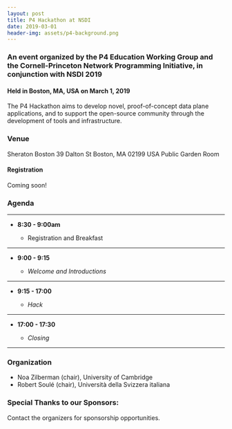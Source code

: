 ```yaml
---
layout: post
title: P4 Hackathon at NSDI
date: 2019-03-01
header-img: assets/p4-background.png
---
```


### An event organized by the P4 Education Working Group and the Cornell-Princeton Network Programming Initiative, in conjunction with NSDI 2019 
    
#### Held in Boston, MA, USA on March 1, 2019

The P4 Hackathon aims to develop novel, proof-of-concept data plane applications, and to support the open-source community through the development of tools and infrastructure.

### Venue

Sheraton Boston
39 Dalton St
Boston, MA 02199
USA
Public Garden Room


#### Registration

Coming soon!

### Agenda

---

* __8:30 - 9:00am__

    * Registration and Breakfast

---

* __9:00 - 9:15__
    
    * _Welcome and Introductions_

---    
    
* __9:15 - 17:00__

    * _Hack_

---    
        
* __17:00 - 17:30__

    * _Closing_

----



### Organization

* Noa Zilberman (chair), University of Cambridge
* Robert Soul&eacute; (chair), Universit&agrave; della Svizzera italiana


### Special Thanks to our Sponsors:

Contact the organizers for sponsorship opportunities. 



